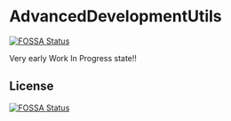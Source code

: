 # AdvancedDevelopmentUtils
[![FOSSA Status](https://app.fossa.io/api/projects/git%2Bgithub.com%2FSprax2013%2FAdvancedDevelopmentUtils.svg?type=shield)](https://app.fossa.io/projects/git%2Bgithub.com%2FSprax2013%2FAdvancedDevelopmentUtils?ref=badge_shield)

Very early Work In Progress state!!


## License
[![FOSSA Status](https://app.fossa.io/api/projects/git%2Bgithub.com%2FSprax2013%2FAdvancedDevelopmentUtils.svg?type=large)](https://app.fossa.io/projects/git%2Bgithub.com%2FSprax2013%2FAdvancedDevelopmentUtils?ref=badge_large)